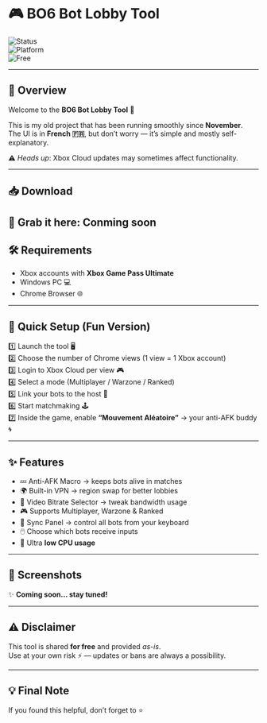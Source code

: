 # 🎮 BO6 Bot Lobby Tool  

![Status](https://img.shields.io/badge/Status-Coming%20Soon-blueviolet?style=for-the-badge)  
![Platform](https://img.shields.io/badge/Platform-Xbox%20Cloud%20Gaming-green?style=for-the-badge)  
![Free](https://img.shields.io/badge/Price-Free-brightgreen?style=for-the-badge)  

---

## 🚀 Overview  
Welcome to the **BO6 Bot Lobby Tool** 🎉  

This is my old project that has been running smoothly since **November**.  
The UI is in **French 🇫🇷**, but don’t worry — it’s simple and mostly self-explanatory.  

⚠️ *Heads up*: Xbox Cloud updates may sometimes affect functionality.  

---

## 📥 Download  
🔗 Grab it here: Conming soon
---

## 🛠️ Requirements  
- Xbox accounts with **Xbox Game Pass Ultimate**  
- Windows PC 💻  
- Chrome Browser 🌐  

---

## 🎯 Quick Setup (Fun Version)  
1️⃣ Launch the tool 🖥️  
2️⃣ Choose the number of Chrome views (1 view = 1 Xbox account)  
3️⃣ Login to Xbox Cloud per view 🎮  
4️⃣ Select a mode (Multiplayer / Warzone / Ranked)  
5️⃣ Link your bots to the host 👾  
6️⃣ Start matchmaking 🕹️  
7️⃣ Inside the game, enable **“Mouvement Aléatoire”** → your anti-AFK buddy 🌀  

---

## ✨ Features  
- 💤 Anti-AFK Macro → keeps bots alive in matches  
- 🌍 Built-in VPN → region swap for better lobbies  
- 📶 Video Bitrate Selector → tweak bandwidth usage  
- 🎮 Supports Multiplayer, Warzone & Ranked  
- 🎹 Sync Panel → control all bots from your keyboard  
- 🖱️ Choose which bots receive inputs  
- 🧊 Ultra **low CPU usage**  

---

## 📸 Screenshots  
✨ **Coming soon... stay tuned!**  

---

## ⚠️ Disclaimer  
This tool is shared **for free** and provided *as-is*.  
Use at your own risk ⚡ — updates or bans are always a possibility.  

---

## 💡 Final Note  
If you found this helpful, don’t forget to ⭐
